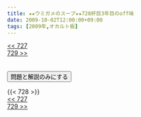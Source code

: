 ```yaml
---
title: ★★ウミガメのスープ★★728杯目3年目のoff味
date: 2009-10-02T12:00:00+09:00
tags: [2009年,オカルト板]
---
```

<div class="th_left"><a href="../727"><< 727</a></div>
<div class="th_right"><a href="../729">729 >></a></div>
<br><br>
<script src="../../js/cupsoup.js"></script>
<form>
<input type="button" value="問題と解説のみにする" onClick="toggleCupsoup()">
</form>
{{< 728 >}}
<div class="th_left"><a href="../727"><< 727</a></div>
<div class="th_right"><a href="../729">729 >></a></div>